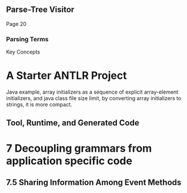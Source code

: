 ## Parse-Tree Visitor
Page 20

### Parsing Terms
Key Concepts

# A Starter ANTLR Project
Java example, array initializers as a sequence of explicit array-element initializers,
and java class file size limit, by converting array initializers to strings, it is
more compact.

## Tool, Runtime, and Generated Code


# 7 Decoupling grammars from application specific code

## 7.5 Sharing Information Among Event Methods

